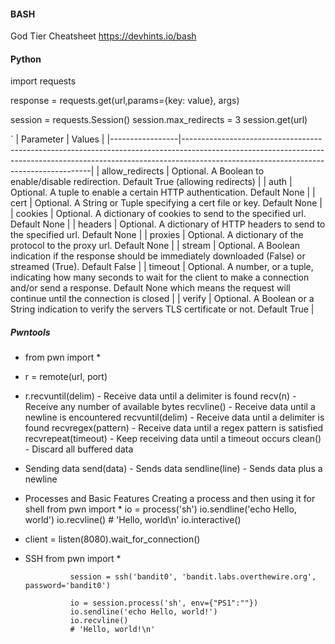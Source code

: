 #### BASH

God Tier Cheatsheet
https://devhints.io/bash


#### Python 

import requests 

response = requests.get(url,params={key: value}, args)  

session = requests.Session()
session.max_redirects = 3
session.get(url)


`
| Parameter  | Values                                                                                                                                                                                                            |
|-----------------|-------------------------------------------------------------------------------------------------------------------------------------------------------------------------------------------------------------------|
| allow_redirects | Optional. A Boolean to enable/disable redirection. Default True (allowing redirects)                                                                                                                              |
| auth            | Optional. A tuple to enable a certain HTTP authentication. Default None                                                                                                                                           |
| cert            | Optional. A String or Tuple specifying a cert file or key. Default None                                                                                                                                           |
| cookies         | Optional. A dictionary of cookies to send to the specified url. Default None                                                                                                                                      |
| headers         | Optional. A dictionary of HTTP headers to send to the specified url. Default None                                                                                                                                 |
| proxies         | Optional. A dictionary of the protocol to the proxy url. Default None                                                                                                                                             |
| stream          | Optional. A Boolean indication if the response should be immediately downloaded (False) or streamed (True). Default False                                                                                         |
| timeout         | Optional. A number, or a tuple, indicating how many seconds to wait for the client to make a connection and/or send a response. Default None which means the request will continue until the connection is closed |
| verify          | Optional. A Boolean or a String indication to verify the servers TLS certificate or not. Default True                                                                                                             |


##### Pwntools  
* from pwn import *
* r = remote(url, port)
* r.recvuntil(delim) - Receive data until a delimiter is found
        recv(n) - Receive any number of available bytes
        recvline() - Receive data until a newline is encountered
        recvuntil(delim) - Receive data until a delimiter is found
        recvregex(pattern) - Receive data until a regex pattern is satisfied
        recvrepeat(timeout) - Keep receiving data until a timeout occurs
        clean() - Discard all buffered data
* Sending data
        send(data) - Sends data
        sendline(line) - Sends data plus a newline
* Processes and Basic Features
        Creating a process and then using it for shell
                from pwn import *
                io = process('sh')
                io.sendline('echo Hello, world')
                io.recvline()
                # 'Hello, world\n'
                io.interactive()
* client = listen(8080).wait_for_connection()
* SSH 
                from pwn import *

                session = ssh('bandit0', 'bandit.labs.overthewire.org', password='bandit0')

                io = session.process('sh', env={"PS1":""})
                io.sendline('echo Hello, world!')
                io.recvline()
                # 'Hello, world!\n'